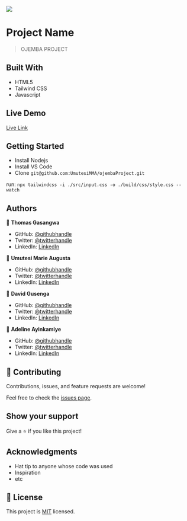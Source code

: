 ![](https://img.shields.io/badge/OjembaProject-blueviolet)

# Project Name

> OJEMBA PROJECT


## Built With

- HTML5
- Tailwind CSS
- Javascript

## Live Demo

[Live Link](https://ojemba-project.netlify.app/)


## Getting Started
- Install Nodejs
- Install VS Code
- Clone `git@github.com:UmutesiMMA/ojembaProject.git`

run: `npx tailwindcss -i ./src/input.css -o ./build/css/style.css --watch`


## Authors

👤 **Thomas Gasangwa**

- GitHub: [@githubhandle](https://github.com/gasangw)
- Twitter: [@twitterhandle](https://twitter.com/twitterhandle)
- LinkedIn: [LinkedIn](https://linkedin.com/in/linkedinhandle)

👤 **Umutesi Marie Augusta**

- GitHub: [@githubhandle](https://github.com/githubhandle)
- Twitter: [@twitterhandle](https://twitter.com/twitterhandle)
- LinkedIn: [LinkedIn](https://linkedin.com/in/linkedinhandle)

👤 **David Gusenga**

- GitHub: [@githubhandle](https://github.com/githubhandle)
- Twitter: [@twitterhandle](https://twitter.com/twitterhandle)
- LinkedIn: [LinkedIn](https://linkedin.com/in/linkedinhandle)

👤 **Adeline Ayinkamiye**

- GitHub: [@githubhandle](https://github.com/githubhandle)
- Twitter: [@twitterhandle](https://twitter.com/twitterhandle)
- LinkedIn: [LinkedIn](https://linkedin.com/in/linkedinhandle)

## 🤝 Contributing

Contributions, issues, and feature requests are welcome!

Feel free to check the [issues page](https://github.com/UmutesiMMA/ojembaProject/issues).

## Show your support

Give a ⭐️ if you like this project!

## Acknowledgments

- Hat tip to anyone whose code was used
- Inspiration
- etc

## 📝 License

This project is [MIT](./MIT.md) licensed.
